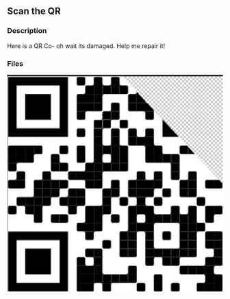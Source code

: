 ## Scan the QR


### Description
Here is a QR Co- oh wait its damaged. Help me repair it!

### Files
<img src="qrcode.png">

